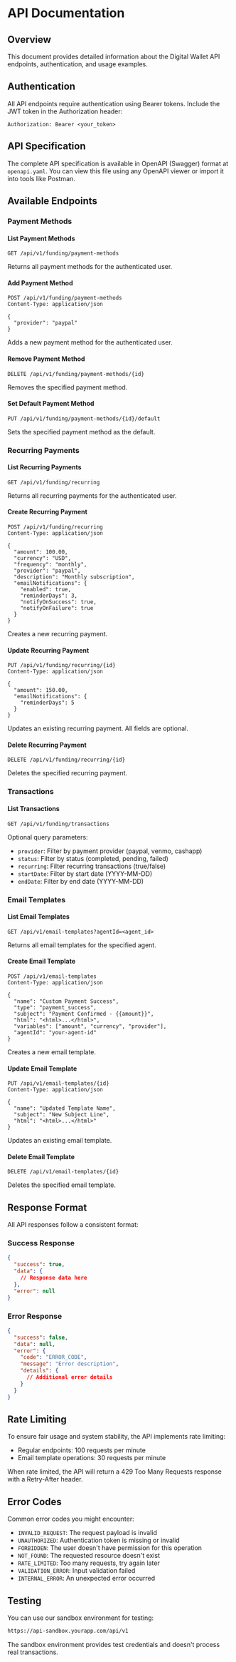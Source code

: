 # API Documentation

## Overview

This document provides detailed information about the Digital Wallet API endpoints, authentication, and usage examples.

## Authentication

All API endpoints require authentication using Bearer tokens. Include the JWT token in the Authorization header:

```http
Authorization: Bearer <your_token>
```

## API Specification

The complete API specification is available in OpenAPI (Swagger) format at `openapi.yaml`. You can view this file using any OpenAPI viewer or import it into tools like Postman.

## Available Endpoints

### Payment Methods

#### List Payment Methods
```http
GET /api/v1/funding/payment-methods
```
Returns all payment methods for the authenticated user.

#### Add Payment Method
```http
POST /api/v1/funding/payment-methods
Content-Type: application/json

{
  "provider": "paypal"
}
```
Adds a new payment method for the authenticated user.

#### Remove Payment Method
```http
DELETE /api/v1/funding/payment-methods/{id}
```
Removes the specified payment method.

#### Set Default Payment Method
```http
PUT /api/v1/funding/payment-methods/{id}/default
```
Sets the specified payment method as the default.

### Recurring Payments

#### List Recurring Payments
```http
GET /api/v1/funding/recurring
```
Returns all recurring payments for the authenticated user.

#### Create Recurring Payment
```http
POST /api/v1/funding/recurring
Content-Type: application/json

{
  "amount": 100.00,
  "currency": "USD",
  "frequency": "monthly",
  "provider": "paypal",
  "description": "Monthly subscription",
  "emailNotifications": {
    "enabled": true,
    "reminderDays": 3,
    "notifyOnSuccess": true,
    "notifyOnFailure": true
  }
}
```
Creates a new recurring payment.

#### Update Recurring Payment
```http
PUT /api/v1/funding/recurring/{id}
Content-Type: application/json

{
  "amount": 150.00,
  "emailNotifications": {
    "reminderDays": 5
  }
}
```
Updates an existing recurring payment. All fields are optional.

#### Delete Recurring Payment
```http
DELETE /api/v1/funding/recurring/{id}
```
Deletes the specified recurring payment.

### Transactions

#### List Transactions
```http
GET /api/v1/funding/transactions
```

Optional query parameters:
- `provider`: Filter by payment provider (paypal, venmo, cashapp)
- `status`: Filter by status (completed, pending, failed)
- `recurring`: Filter recurring transactions (true/false)
- `startDate`: Filter by start date (YYYY-MM-DD)
- `endDate`: Filter by end date (YYYY-MM-DD)

### Email Templates

#### List Email Templates
```http
GET /api/v1/email-templates?agentId=<agent_id>
```
Returns all email templates for the specified agent.

#### Create Email Template
```http
POST /api/v1/email-templates
Content-Type: application/json

{
  "name": "Custom Payment Success",
  "type": "payment_success",
  "subject": "Payment Confirmed - {{amount}}",
  "html": "<html>...</html>",
  "variables": ["amount", "currency", "provider"],
  "agentId": "your-agent-id"
}
```
Creates a new email template.

#### Update Email Template
```http
PUT /api/v1/email-templates/{id}
Content-Type: application/json

{
  "name": "Updated Template Name",
  "subject": "New Subject Line",
  "html": "<html>...</html>"
}
```
Updates an existing email template.

#### Delete Email Template
```http
DELETE /api/v1/email-templates/{id}
```
Deletes the specified email template.

## Response Format

All API responses follow a consistent format:

### Success Response
```json
{
  "success": true,
  "data": {
    // Response data here
  },
  "error": null
}
```

### Error Response
```json
{
  "success": false,
  "data": null,
  "error": {
    "code": "ERROR_CODE",
    "message": "Error description",
    "details": {
      // Additional error details
    }
  }
}
```

## Rate Limiting

To ensure fair usage and system stability, the API implements rate limiting:

- Regular endpoints: 100 requests per minute
- Email template operations: 30 requests per minute

When rate limited, the API will return a 429 Too Many Requests response with a Retry-After header.

## Error Codes

Common error codes you might encounter:

- `INVALID_REQUEST`: The request payload is invalid
- `UNAUTHORIZED`: Authentication token is missing or invalid
- `FORBIDDEN`: The user doesn't have permission for this operation
- `NOT_FOUND`: The requested resource doesn't exist
- `RATE_LIMITED`: Too many requests, try again later
- `VALIDATION_ERROR`: Input validation failed
- `INTERNAL_ERROR`: An unexpected error occurred

## Testing

You can use our sandbox environment for testing:
```bash
https://api-sandbox.yourapp.com/api/v1
```

The sandbox environment provides test credentials and doesn't process real transactions.
